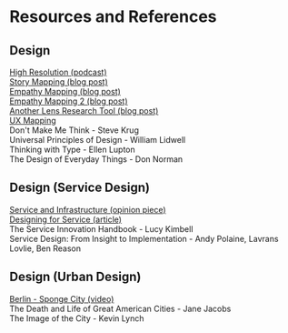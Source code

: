 # Resources and References

## Design
[High Resolution (podcast)](https://www.highresolution.design/) <br>
[Story Mapping (blog post)](https://medium.com/design-story/story-map-3cc64033128e#.hxja25kez) <br>
[Empathy Mapping (blog post)](https://medium.com/@boagworld/adapting-empathy-maps-for-ux-design-23893916dc3e#.6nborpf59) <br>
[Empathy Mapping 2 (blog post)](https://medium.com/the-xplane-collection/updated-empathy-map-canvas-46df22df3c8a) <br>
[Another Lens Research Tool (blog post)](https://airbnb.design/anotherlens/) <br>
[UX Mapping](https://www.nngroup.com/articles/ux-mapping-cheat-sheet/) <br>
Don't Make Me Think - Steve Krug <br>
Universal Principles of Design - William Lidwell <br>
Thinking with Type - Ellen Lupton <br>
The Design of Everyday Things - Don Norman

## Design (Service Design)
[Service and Infrastructure (opinion piece)](https://www.nytimes.com/2016/01/03/opinion/why-the-post-office-makes-america-great.html?_r=1) <br>
[Designing for Service (article)](http://www.dubberly.com/wp-content/uploads/2013/08/Dubberly_Design-for-service.pdf) <br>
The Service Innovation Handbook - Lucy Kimbell <br>
Service Design: From Insight to Implementation - Andy Polaine, Lavrans Lovlie, Ben Reason

## Design (Urban Design)
[Berlin - Sponge City (video)](https://www.youtube.com/watch?v=uWjGGvY65jk) <br>
The Death and Life of Great American Cities - Jane Jacobs <br>
The Image of the City - Kevin Lynch <br>
